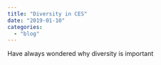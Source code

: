 ```yaml
---
title: "Diversity in CES"
date: "2019-01-10"
categories: 
  - "blog"
---
```


Have always wondered why diversity is important
